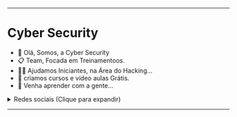 <hr>

# Cyber Security

- 👋 Olá, Somos, a Cyber Security
- 📋 Team, Focada em Treinamentoos.
- 👨‍💻 Ajudamos Iniciantes, na Área do Hacking...
- 📝 criamos cursos e vídeo aulas Grátis.
- 🤝 Venha aprender com a gente...

<details>
<summary>Redes sociais (Clique para expandir)</summary><br>


[![YouTube](https://img.shields.io/badge/YouTube-Subscribe-FF0000?style=social&logo=YouTube)]([![YouTube](https://img.shields.io/badge/YouTube-Subscribe-FF0000?style=social&logo=YouTube)](https://youtube.com/channel/UCvfhcJHqcDfnl5ukzKCFpog)) <br>
[![GitHub](https://img.shields.io/badge/GitHub-Follow%20me-181717?style=social&logo=GitHub)](https://github.com/CybeSecurity)

</details>

<hr>
